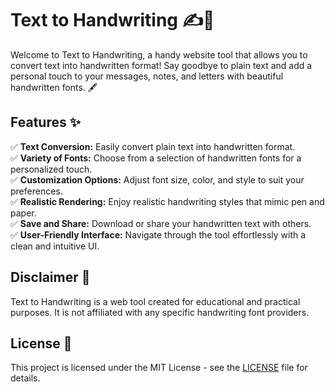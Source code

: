 # Text to Handwriting ✍️📄

Welcome to Text to Handwriting, a handy website tool that allows you to convert text into handwritten format! Say goodbye to plain text and add a personal touch to your messages, notes, and letters with beautiful handwritten fonts. 🖋️

## Features ✨

✅ **Text Conversion:** Easily convert plain text into handwritten format.  
✅ **Variety of Fonts:** Choose from a selection of handwritten fonts for a personalized touch.  
✅ **Customization Options:** Adjust font size, color, and style to suit your preferences.  
✅ **Realistic Rendering:** Enjoy realistic handwriting styles that mimic pen and paper.  
✅ **Save and Share:** Download or share your handwritten text with others.  
✅ **User-Friendly Interface:** Navigate through the tool effortlessly with a clean and intuitive UI.



## Disclaimer 📣

Text to Handwriting is a web tool created for educational and practical purposes. It is not affiliated with any specific handwriting font providers.

## License 📄

This project is licensed under the MIT License - see the [LICENSE](LICENSE) file for details.
